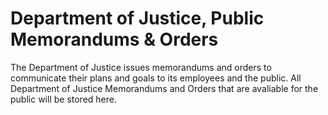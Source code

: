 # Department of Justice, Public Memorandums & Orders

The Department of Justice issues memorandums and orders to communicate their plans and goals to its employees and the public. All Department of Justice Memorandums and Orders that are avaliable for the public will be stored here.


